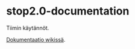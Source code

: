 # stop2.0-documentation
Tiimin käytännöt.

[Dokumentaatio wikissä](https://github.com/STOP2/stop2.0-documentation/wiki).
